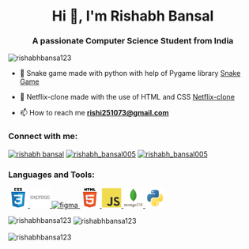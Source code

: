 <h1 align="center">Hi 👋, I'm Rishabh Bansal</h1>
<h3 align="center">A passionate Computer Science Student from India</h3>

<p align="left"> <img src="https://komarev.com/ghpvc/?username=rishabhbansa123&label=Profile%20views&color=0e75b6&style=flat" alt="rishabhbansa123" /> </p>

- 🔭 Snake game made with python with help of Pygame library [Snake Game](https://github.com/RishabhBansa123/Snake-Game)

- 👯 Netflix-clone made with the use of HTML and CSS [Netflix-clone](https://github.com/RishabhBansa123/Netflix-clone)

- 📫 How to reach me **rishi251073@gmail.com**

<h3 align="left">Connect with me:</h3>
<p align="left">
<a href="https://linkedin.com/in/rishabh bansal" target="blank"><img align="center" src="https://raw.githubusercontent.com/rahuldkjain/github-profile-readme-generator/master/src/images/icons/Social/linked-in-alt.svg" alt="rishabh bansal" height="30" width="40" /></a>
<a href="https://instagram.com/rishabh_bansal005" target="blank"><img align="center" src="https://raw.githubusercontent.com/rahuldkjain/github-profile-readme-generator/master/src/images/icons/Social/instagram.svg" alt="rishabh_bansal005" height="30" width="40" /></a>
<a href="https://www.leetcode.com/rishabh_bansal005" target="blank"><img align="center" src="https://raw.githubusercontent.com/rahuldkjain/github-profile-readme-generator/master/src/images/icons/Social/leet-code.svg" alt="rishabh_bansal005" height="30" width="40" /></a>
</p>

<h3 align="left">Languages and Tools:</h3>
<p align="left"> <a href="https://www.w3schools.com/css/" target="_blank" rel="noreferrer"> <img src="https://raw.githubusercontent.com/devicons/devicon/master/icons/css3/css3-original-wordmark.svg" alt="css3" width="40" height="40"/> </a> <a href="https://expressjs.com" target="_blank" rel="noreferrer"> <img src="https://raw.githubusercontent.com/devicons/devicon/master/icons/express/express-original-wordmark.svg" alt="express" width="40" height="40"/> </a> <a href="https://www.figma.com/" target="_blank" rel="noreferrer"> <img src="https://www.vectorlogo.zone/logos/figma/figma-icon.svg" alt="figma" width="40" height="40"/> </a> <a href="https://www.w3.org/html/" target="_blank" rel="noreferrer"> <img src="https://raw.githubusercontent.com/devicons/devicon/master/icons/html5/html5-original-wordmark.svg" alt="html5" width="40" height="40"/> </a> <a href="https://developer.mozilla.org/en-US/docs/Web/JavaScript" target="_blank" rel="noreferrer"> <img src="https://raw.githubusercontent.com/devicons/devicon/master/icons/javascript/javascript-original.svg" alt="javascript" width="40" height="40"/> </a> <a href="https://www.mongodb.com/" target="_blank" rel="noreferrer"> <img src="https://raw.githubusercontent.com/devicons/devicon/master/icons/mongodb/mongodb-original-wordmark.svg" alt="mongodb" width="40" height="40"/> </a> <a href="https://www.python.org" target="_blank" rel="noreferrer"> <img src="https://raw.githubusercontent.com/devicons/devicon/master/icons/python/python-original.svg" alt="python" width="40" height="40"/> </a> </p>

<p><img align="left" src="https://github-readme-stats.vercel.app/api/top-langs?username=rishabhbansa123&show_icons=true&locale=en&layout=compact" alt="rishabhbansa123" /></p>

<p>&nbsp;<img align="center" src="https://github-readme-stats.vercel.app/api?username=rishabhbansa123&show_icons=true&locale=en" alt="rishabhbansa123" /></p>

<p><img align="center" src="https://github-readme-streak-stats.herokuapp.com/?user=rishabhbansa123&" alt="rishabhbansa123" /></p>
